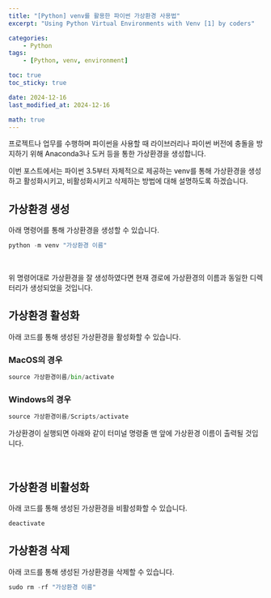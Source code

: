 ```yaml
---
title: "[Python] venv를 활용한 파이썬 가상환경 사용법"
excerpt: "Using Python Virtual Environments with Venv [1] by coders"

categories:
    - Python
tags:
    - [Python, venv, environment]

toc: true
toc_sticky: true

date: 2024-12-16
last_modified_at: 2024-12-16

math: true
---
```


프로젝트나 업무를 수행하며 파이썬을 사용할 때 라이브러리나 파이썬 버전에 충돌을 방지하기 위해 Anaconda3나 도커 등을 통한 가상환경을 생성합니다.

이번 포스트에서는 파이썬 3.5부터 자체적으로 제공하는 venv를 통해 가상환경을 생성하고 활성화시키고, 비활성화시키고 삭제하는 방법에 대해 설명하도록 하겠습니다.

## 가상환경 생성

아래 명령어를 통해 가상환경을 생성할 수 있습니다.


```python
python -m venv "가상환경 이름"
```

<br>

위 명령어대로 가상환경을 잘 생성하였다면 현재 경로에 가상환경의 이름과 동일한 디렉터리가 생성되었을 것입니다.

## 가상환경 활성화

아래 코드를 통해 생성된 가상환경을 활성화할 수 있습니다.

### MacOS의 경우

```python
source 가상환경이름/bin/activate
```

### Windows의 경우

```python
source 가상환경이름/Scripts/activate
```

가상환경이 실행되면 아래와 같이 터미널 명령줄 맨 앞에 가상환경 이름이 출력될 것입니다.

<br>

## 가상환경 비활성화

아래 코드를 통해 생성된 가상환경을 비활성화할 수 있습니다.

```python
deactivate
```

## 가상환경 삭제

아래 코드를 통해 생성된 가상환경을 삭제할 수 있습니다.

```python
sudo rm -rf "가상환경 이름"
```